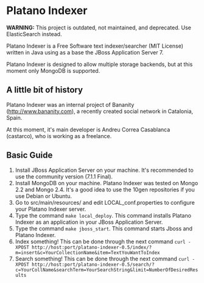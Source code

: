 Platano Indexer
===============

**WARNING:** This project is outdated, not maintained, and deprecated. Use ElasticSearch instead.

Platano Indexer is a Free Software text indexer/searcher (MIT License) written
in Java using as a base the JBoss Application Server 7.

Platano Indexer is designed to allow multiple storage backends, but at this
moment only MongoDB is supported.

## A little bit of history

Platano Indexer was an internal project of Bananity (http://www.bananity.com),
a recently created social network in Catalonia, Spain.

At this moment, it's main developer is Andreu Correa Casablanca (castarco), who
is working as a freelance.

## Basic Guide

1. Install JBoss Application Server on your machine. It's recommended to use the
community version (7.1.1 Final).
2. Install MongoDB on your machine. Platano Indexer was tested on Mongo 2.2 and
Mongo 2.4. It's a good idea to use the 10gen repositories if you use Debian or
Ubuntu.
3. Go to src/main/resources/ and edit LOCAL_conf.properties to configure your
Platano Indexer server.
4. Type the command `make local_deploy`. This command installs Platano Indexer as
an application in your JBoss Application Server.
5. Type the command `make jboss_start`. This command starts Jboss and Platano
Indexer.
6. Index something! This can be done through the next command
`curl -XPOST http://host:port/platano-indexer-0.5/index/?m=insert&c=YourCollectionName&item=TextYouWantToIndex`
7. Search something! This can be done through the next command
`curl -XPOST http://host:port/platano-indexer-0.5/search/?c=YourCollName&searchTerm=YourSearchString&limit=NumberOfDesiredResults`
